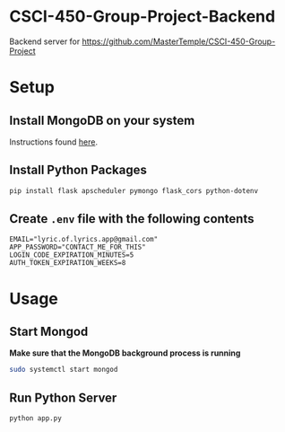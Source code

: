 # CSCI-450-Group-Project-Backend

Backend server for https://github.com/MasterTemple/CSCI-450-Group-Project

# Setup

## Install MongoDB on your system

Instructions found [here](https://www.mongodb.com/docs/manual/administration/install-community/).

## Install Python Packages

```sh
pip install flask apscheduler pymongo flask_cors python-dotenv
```

## Create `.env` file with the following contents

```
EMAIL="lyric.of.lyrics.app@gmail.com"
APP_PASSWORD="CONTACT_ME_FOR_THIS"
LOGIN_CODE_EXPIRATION_MINUTES=5
AUTH_TOKEN_EXPIRATION_WEEKS=8
```

# Usage

## Start Mongod

**Make sure that the MongoDB background process is running**

```sh
sudo systemctl start mongod
```

## Run Python Server

```sh
python app.py
```
